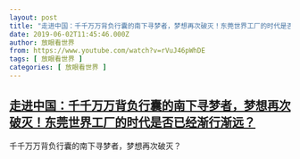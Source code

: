```yaml
---
layout: post
title: "走进中国：千千万万背负行囊的南下寻梦者，梦想再次破灭！东莞世界工厂的时代是否已经渐行渐远？"
date: 2019-06-02T11:45:46.000Z
author: 放眼看世界
from: https://www.youtube.com/watch?v=rVuJ46pWhDE
tags: [ 放眼看世界 ]
categories: [ 放眼看世界 ]
---
```

<!--1559475946000-->
[走进中国：千千万万背负行囊的南下寻梦者，梦想再次破灭！东莞世界工厂的时代是否已经渐行渐远？](https://www.youtube.com/watch?v=rVuJ46pWhDE)
------

<div>
千千万万背负行囊的南下寻梦者，梦想再次破灭？
</div>

